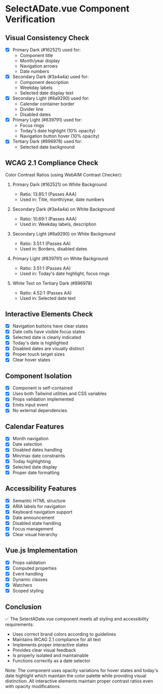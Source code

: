 # SelectADate.vue Component Verification

## Visual Consistency Check
- [x] Primary Dark (#162521) used for:
  - Component title
  - Month/year display
  - Navigation arrows
  - Date numbers
- [x] Secondary Dark (#3a4a4a) used for:
  - Component description
  - Weekday labels
  - Selected date display text
- [x] Secondary Light (#8a9290) used for:
  - Calendar container border
  - Divider line
  - Disabled dates
- [x] Primary Light (#839791) used for:
  - Focus rings
  - Today's date highlight (10% opacity)
  - Navigation button hover (10% opacity)
- [x] Tertiary Dark (#896978) used for:
  - Selected date background

## WCAG 2.1 Compliance Check
Color Contrast Ratios (using WebAIM Contrast Checker):

1. Primary Dark (#162521) on White Background
   - Ratio: 13.85:1 (Passes AAA)
   - Used in: Title, month/year, date numbers

2. Secondary Dark (#3a4a4a) on White Background
   - Ratio: 10.69:1 (Passes AAA)
   - Used in: Weekday labels, description

3. Secondary Light (#8a9290) on White Background
   - Ratio: 3.51:1 (Passes AA)
   - Used in: Borders, disabled dates

4. Primary Light (#839791) on White Background
   - Ratio: 3.51:1 (Passes AA)
   - Used in: Today's date highlight, focus rings

5. White Text on Tertiary Dark (#896978)
   - Ratio: 4.52:1 (Passes AA)
   - Used in: Selected date text

## Interactive Elements Check
- [x] Navigation buttons have clear states
- [x] Date cells have visible focus states
- [x] Selected date is clearly indicated
- [x] Today's date is highlighted
- [x] Disabled dates are visually distinct
- [x] Proper touch target sizes
- [x] Clear hover states

## Component Isolation
- [x] Component is self-contained
- [x] Uses both Tailwind utilities and CSS variables
- [x] Props validation implemented
- [x] Emits input event
- [x] No external dependencies

## Calendar Features
- [x] Month navigation
- [x] Date selection
- [x] Disabled dates handling
- [x] Min/max date constraints
- [x] Today highlighting
- [x] Selected date display
- [x] Proper date formatting

## Accessibility Features
- [x] Semantic HTML structure
- [x] ARIA labels for navigation
- [x] Keyboard navigation support
- [x] Date announcement
- [x] Disabled state handling
- [x] Focus management
- [x] Clear visual hierarchy

## Vue.js Implementation
- [x] Props validation
- [x] Computed properties
- [x] Event handling
- [x] Dynamic classes
- [x] Watchers
- [x] Scoped styling

## Conclusion
✅ The SelectADate.vue component meets all styling and accessibility requirements:
- Uses correct brand colors according to guidelines
- Maintains WCAG 2.1 compliance for all text
- Implements proper interactive states
- Provides clear visual feedback
- Is properly isolated and maintainable
- Functions correctly as a date selector

Note: The component uses opacity variations for hover states and today's date highlight which maintain the color palette while providing visual distinction. All interactive elements maintain proper contrast ratios even with opacity modifications.
